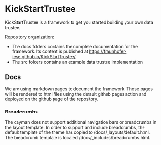 # KickStartTrustee

KickStartTrustee is a framework to get you started building your own data trustee.

Repository organization:

- The docs folders contains the complete documentation for the framework. Its content is published at https://fraunhofer-iese.github.io/KickStartTrustee/
- The src folders contains an example data trustee implementation

## Docs

We are using markdown pages to document the framework. Those pages will be rendered to html files using the default github pages action and deployed on the github page of the repository.

### Breadcrumbs

The cayman does not support additional navigation bars or breadcrumbs in the layout template. In order to support and include breadcrumbs, the default template of the theme has copied to /docs/_layouts/default.html. The breadcrumb template is located /docs/_includes/breadcrumbs.html.
